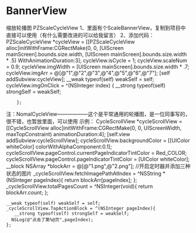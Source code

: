# BannerView

缩放轮播图 PZScaleCycleView
1、里面有个ScaleBannerView，复制到项目中直接可以使用（有什么需要改进的可以给我留言）
2、添加代码：
    PZScaleCycleView *cycleView = [[PZScaleCycleView alloc]initWithFrame:CGRectMake(0, 0, [UIScreen mainScreen].bounds.size.width, [UIScreen mainScreen].bounds.size.width  * .5) WithAnimationDuration:3];
        cycleView.isCycle = 1;
        cycleView.scaleNum = 0.9;
        cycleView.imgWidth = [UIScreen mainScreen].bounds.size.width * .7;
        cycleView.imgArr = @[@"1",@"2",@"3",@"4",@"5",@"6",@"7"];
        [self addSubview:cycleView];
        __weak typeof(self) weakSelf = self;
        cycleView.imgOnClick = ^(NSInteger index) {
            __strong typeof(self) strongSelf = weakSelf;
           
        };


注：NomalCycleView——————这个是平常通用的轮播图，是一位同事写的，很不错，也暂放里面，可以使用
  示例：
    CycleScrollView *cycleScrollView = [[CycleScrollView alloc]initWithFrame:CGRectMake(0, 0, UIScreenWidth, maxTopConstraint) animationDuration:4];
    [self.view addSubview:cycleScrollView];
    cycleScrollView.backgroundColor = [[UIColor whiteColor] colorWithAlphaComponent:0.1];
    cycleScrollView.pageControl.currentPageIndicatorTintColor = Red_COLOR;
    cycleScrollView.pageControl.pageIndicatorTintColor = [UIColor whiteColor];
    __block NSArray *blockArr = @[@"1.png",@"2.png"];
    //开启定时器并添加三种状态的图片
    _cycleScrollView.fetchImagePathAtIndex = ^NSString *(NSInteger pageIndex){
        return blockArr[pageIndex];
    };
    _cycleScrollView.totalPagesCount = ^NSInteger(void){
        return blockArr.count;
    };
    
    __weak typeof(self) weakSelf = self;
    _cycleScrollView.TapActionBlock = ^(NSInteger pageIndex){
       __strong typeof(self) strongSelf = weakSelf;
      NSLog(@"点击了第%@页",pageIndex);
    };


